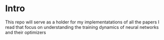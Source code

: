 # Intro

This repo will serve as a holder for my implementatations of all the papers I read that focus on understanding the training dynamics of neural networks and their optimizers
